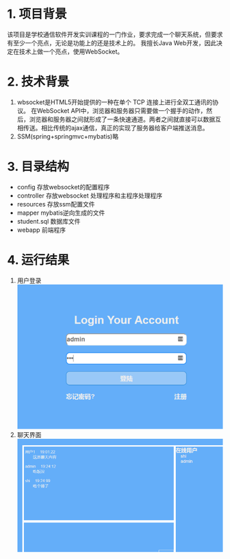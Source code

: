 
# 1. 项目背景
该项目是学校通信软件开发实训课程的一门作业，要求完成一个聊天系统，但要求有至少一个亮点，无论是功能上的还是技术上的。 我擅长Java Web开发，因此决定在技术上做一个亮点，使用WebSocket。
# 2. 技术背景
1. wbsocket是HTML5开始提供的一种在单个 TCP 连接上进行全双工通讯的协议。 在WebSocket 
API中，浏览器和服务器只需要做一个握手的动作，然后，浏览器和服务器之间就形成了一条快速通道。两者之间就直接可以数据互相传送。相比传统的ajax通信，真正的实现了服务器给客户端推送消息。 
2. SSM(spring+springmvc+mybatis)略 

# 3. 目录结构
- config 存放websocket的配置程序
- controller 存放websocket 处理程序和主程序处理程序
- resources 存放ssm配置文件
- mapper mybatis逆向生成的文件
- student.sql 数据库文件
- webapp 前端程序
# 4. 运行结果
1. 用户登录
![login](https://github.com/FarawayHome/MyWebsocketChat/blob/master/login.png)
2. 聊天界面
![chat](https://github.com/FarawayHome/MyWebsocketChat/blob/master/chat.png)
